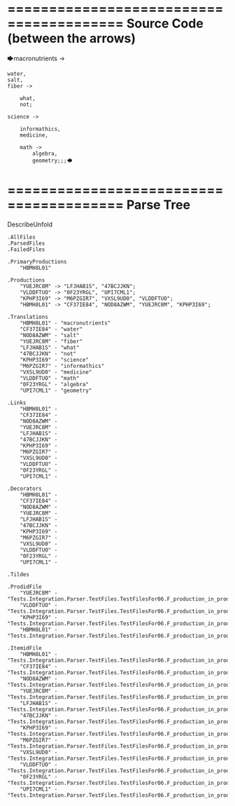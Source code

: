 ========================================
Source Code (between the arrows)
========================================

🡆macronutrients ->

	water,
    salt,
    fiber ->

        what,
        not;
	
	science ->
			
		informathics,
		medicine,
		
		math ->
			algebra,
			geometry;;;🡄

========================================
Parse Tree
========================================
DescribeUnfold

    .AllFiles
    .ParsedFiles
    .FailedFiles

    .PrimaryProductions
        "HBMH8L01" 

    .Productions
        "YUEJRC8M" -> "LFJHAB1S", "47BCJJKN";
        "VLDDFTUO" -> "0F23YRGL", "UPI7CML1";
        "KPHP3I69" -> "M6PZGIR7", "VXSL9UD0", "VLDDFTUO";
        "HBMH8L01" -> "CF37IE84", "NOD8AZWM", "YUEJRC8M", "KPHP3I69";

    .Translations
        "HBMH8L01" - "macronutrients"
        "CF37IE84" - "water"
        "NOD8AZWM" - "salt"
        "YUEJRC8M" - "fiber"
        "LFJHAB1S" - "what"
        "47BCJJKN" - "not"
        "KPHP3I69" - "science"
        "M6PZGIR7" - "informathics"
        "VXSL9UD0" - "medicine"
        "VLDDFTUO" - "math"
        "0F23YRGL" - "algebra"
        "UPI7CML1" - "geometry"

    .Links
        "HBMH8L01" - 
        "CF37IE84" - 
        "NOD8AZWM" - 
        "YUEJRC8M" - 
        "LFJHAB1S" - 
        "47BCJJKN" - 
        "KPHP3I69" - 
        "M6PZGIR7" - 
        "VXSL9UD0" - 
        "VLDDFTUO" - 
        "0F23YRGL" - 
        "UPI7CML1" - 

    .Decorators
        "HBMH8L01" - 
        "CF37IE84" - 
        "NOD8AZWM" - 
        "YUEJRC8M" - 
        "LFJHAB1S" - 
        "47BCJJKN" - 
        "KPHP3I69" - 
        "M6PZGIR7" - 
        "VXSL9UD0" - 
        "VLDDFTUO" - 
        "0F23YRGL" - 
        "UPI7CML1" - 

    .Tildes

    .ProdidFile
        "YUEJRC8M" - "Tests.Integration.Parser.TestFiles.TestFilesFor06.F_production_in_production7.ds"
        "VLDDFTUO" - "Tests.Integration.Parser.TestFiles.TestFilesFor06.F_production_in_production7.ds"
        "KPHP3I69" - "Tests.Integration.Parser.TestFiles.TestFilesFor06.F_production_in_production7.ds"
        "HBMH8L01" - "Tests.Integration.Parser.TestFiles.TestFilesFor06.F_production_in_production7.ds"

    .ItemidFile
        "HBMH8L01" - "Tests.Integration.Parser.TestFiles.TestFilesFor06.F_production_in_production7.ds"
        "CF37IE84" - "Tests.Integration.Parser.TestFiles.TestFilesFor06.F_production_in_production7.ds"
        "NOD8AZWM" - "Tests.Integration.Parser.TestFiles.TestFilesFor06.F_production_in_production7.ds"
        "YUEJRC8M" - "Tests.Integration.Parser.TestFiles.TestFilesFor06.F_production_in_production7.ds"
        "LFJHAB1S" - "Tests.Integration.Parser.TestFiles.TestFilesFor06.F_production_in_production7.ds"
        "47BCJJKN" - "Tests.Integration.Parser.TestFiles.TestFilesFor06.F_production_in_production7.ds"
        "KPHP3I69" - "Tests.Integration.Parser.TestFiles.TestFilesFor06.F_production_in_production7.ds"
        "M6PZGIR7" - "Tests.Integration.Parser.TestFiles.TestFilesFor06.F_production_in_production7.ds"
        "VXSL9UD0" - "Tests.Integration.Parser.TestFiles.TestFilesFor06.F_production_in_production7.ds"
        "VLDDFTUO" - "Tests.Integration.Parser.TestFiles.TestFilesFor06.F_production_in_production7.ds"
        "0F23YRGL" - "Tests.Integration.Parser.TestFiles.TestFilesFor06.F_production_in_production7.ds"
        "UPI7CML1" - "Tests.Integration.Parser.TestFiles.TestFilesFor06.F_production_in_production7.ds"

